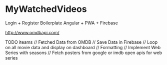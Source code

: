 # MyWatchedVideos

Login + Register Boilerplate 
Angular + PWA + Firebase 


http://www.omdbapi.com/

TODO iteams
//  Fetched Data from OMDB
//  Save Data in Firebase
//  Loop on all movie data and display on dashboard
//  Formatting
//  Implement Web Series with seasons
//  Fetch posters from google or imdb open apis for web series
